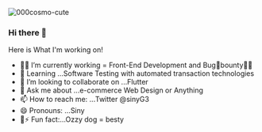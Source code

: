 ![000cosmo-cute](https://user-images.githubusercontent.com/51217784/129281813-03e64be5-193b-45c3-ad45-89efb5369d1a.gif)
### Hi there 👋

 
   
   Here is What I'm working on!

- 👩‍💻 I’m currently working = Front-End Development and Bug🐛bounty🐱‍💻
- 🌱 Learning ...Software Testing  with automated transaction technologies
- 👯 I’m looking to collaborate on ...Flutter
- 💬 Ask me about ...e-commerce Web Design or Anything 
- 📫 How to reach me: ...Twitter @sinyG3
- 😄 Pronouns: ...Siny 
- 🐶⚡ Fun fact:...Ozzy dog = besty  


